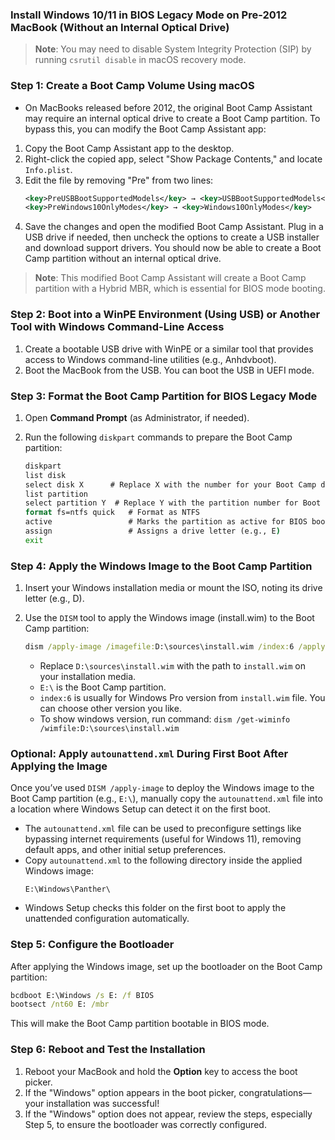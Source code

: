 ### Install Windows 10/11 in BIOS Legacy Mode on Pre-2012 MacBook (Without an Internal Optical Drive)

> **Note**: You may need to disable System Integrity Protection (SIP) by running `csrutil disable` in macOS recovery mode.

### Step 1: Create a Boot Camp Volume Using macOS

- On MacBooks released before 2012, the original Boot Camp Assistant may require an internal optical drive to create a Boot Camp partition. To bypass this, you can modify the Boot Camp Assistant app:

1. Copy the Boot Camp Assistant app to the desktop.
2. Right-click the copied app, select "Show Package Contents," and locate `Info.plist`.
3. Edit the file by removing "Pre" from two lines:
   ```xml
   <key>PreUSBBootSupportedModels</key> → <key>USBBootSupportedModels</key>
   <key>PreWindows10OnlyModes</key> → <key>Windows10OnlyModes</key>
   ```
4. Save the changes and open the modified Boot Camp Assistant. Plug in a USB drive if needed, then uncheck the options to create a USB installer and download support drivers. You should now be able to create a Boot Camp partition without an internal optical drive.

> **Note**: This modified Boot Camp Assistant will create a Boot Camp partition with a Hybrid MBR, which is essential for BIOS mode booting.

### Step 2: Boot into a WinPE Environment (Using USB) or Another Tool with Windows Command-Line Access

1. Create a bootable USB drive with WinPE or a similar tool that provides access to Windows command-line utilities (e.g., Anhdvboot).
2. Boot the MacBook from the USB. You can boot the USB in UEFI mode.

### Step 3: Format the Boot Camp Partition for BIOS Legacy Mode

1. Open **Command Prompt** (as Administrator, if needed).
2. Run the following `diskpart` commands to prepare the Boot Camp partition:

   ```cmd
   diskpart
   list disk
   select disk X      # Replace X with the number for your Boot Camp drive
   list partition
   select partition Y  # Replace Y with the partition number for Boot Camp
   format fs=ntfs quick   # Format as NTFS
   active                 # Marks the partition as active for BIOS boot
   assign                 # Assigns a drive letter (e.g., E)
   exit
   ```

### Step 4: Apply the Windows Image to the Boot Camp Partition

1. Insert your Windows installation media or mount the ISO, noting its drive letter (e.g., D).
2. Use the `DISM` tool to apply the Windows image (install.wim) to the Boot Camp partition:

   ```cmd
   dism /apply-image /imagefile:D:\sources\install.wim /index:6 /applydir:E:\
   ```
    
   - Replace `D:\sources\install.wim` with the path to `install.wim` on your installation media.
   - `E:\` is the Boot Camp partition.
   - `index:6` is usually for Windows Pro version from `install.wim` file. You can choose other version you like.
   - To show windows version, run command: `dism /get-wiminfo /wimfile:D:\sources\install.wim`

### Optional: Apply `autounattend.xml` During First Boot After Applying the Image

Once you’ve used `DISM /apply-image` to deploy the Windows image to the Boot Camp partition (e.g., `E:\`), manually copy the `autounattend.xml` file into a location where Windows Setup can detect it on the first boot. 

- The `autounattend.xml` file can be used to preconfigure settings like bypassing internet requirements (useful for Windows 11), removing default apps, and other initial setup preferences.
- Copy `autounattend.xml` to the following directory inside the applied Windows image:
  ```plaintext
  E:\Windows\Panther\
  ```
- Windows Setup checks this folder on the first boot to apply the unattended configuration automatically. 

### Step 5: Configure the Bootloader

After applying the Windows image, set up the bootloader on the Boot Camp partition:

```cmd
bcdboot E:\Windows /s E: /f BIOS
bootsect /nt60 E: /mbr
```

This will make the Boot Camp partition bootable in BIOS mode.

### Step 6: Reboot and Test the Installation

1. Reboot your MacBook and hold the **Option** key to access the boot picker.
2. If the "Windows" option appears in the boot picker, congratulations—your installation was successful!
3. If the "Windows" option does not appear, review the steps, especially Step 5, to ensure the bootloader was correctly configured.
